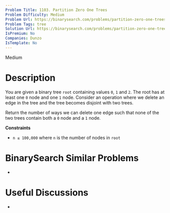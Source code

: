 ```yaml
---
Problem Title: 1103. Partition Zero One Trees
Problem Difficulty: Medium
Problem Url: https://binarysearch.com/problems/partition-zero-one-trees/
Problem Tags: tree
Solution Url: https://binarysearch.com/problems/partition-zero-one-trees/solutions/
IsPremium: No
Companies: Dunzo
IsTemplate: No
---
```


<span style="color: ;">Medium</span>

# Description

You are given a binary tree `root` containing values `0`, `1` and `2`. The root has at least one `0` node and one `1` node. Consider an operation where we delete an edge in the tree and the tree becomes disjoint with two trees.

Return the number of ways we can delete one edge such that none of the two trees contain both a `0` node and a `1` node.

**Constraints**
- `n ≤ 100,000` where `n` is the number of nodes in `root`

# BinarySearch Similar Problems

- []()

# Useful Discussions

- []()
